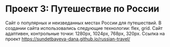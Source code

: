 # Проект 3: Путешествие по России
Сайт о популярных и неизведанных местах России для путешествий.
В создании сайта использовались следующие технологии:
flex, grid.
Сайт адаптивен, контрольные точки: 1280px, 1024px, 768px, 320px.
Ссылка на проект https://sundetbayeva-dana.github.io/russian-travel/
